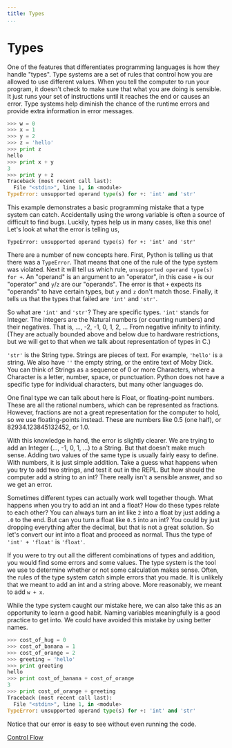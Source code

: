 ```yaml
---
title: Types
...
```


# Types

One of the features that differentiates programming languages is how they
handle "types". Type systems are a set of rules that control how you are
allowed to use different values. When you tell the computer to run your program,
it doesn't check to make sure that what you are doing is sensible. It just runs
your set of instructions until it reaches the end or causes an error. Type
systems help diminish the chance of the runtime errors and provide extra
information in error messages.

```python
>>> w = 0
>>> x = 1
>>> y = 2
>>> z = 'hello'
>>> print z
hello
>>> print x + y
3
>>> print y + z
Traceback (most recent call last):
  File "<stdin>", line 1, in <module>
TypeError: unsupported operand type(s) for +: 'int' and 'str'
```

This example demonstrates a basic programming mistake that a type system can
catch. Accidentally using the wrong variable is often a source of difficult to
find bugs. Luckily, types help us in many cases, like this one! Let's look at
what the error is telling us,

```
TypeError: unsupported operand type(s) for +: 'int' and 'str'
```

There are a number of new concepts here. First, Python is telling us that there
was a ``TypeError``. That means that one of the rule of the type system was
violated. Next it will tell us which rule, ``unsupported operand type(s) for
+``. An "operand" is an argument to an "operator", in this case ``+`` is our
"operator" and ``y``/``z`` are our "operands". The error is that ``+`` expects
its "operands" to have certain types, but ``y`` and ``z`` don't match those.
Finally, it tells us that the types that failed are ``'int'`` and ``'str'``.

So what are ``'int'`` and ``'str'``? They are specific types. ``'int'`` stands
for Integer. The integers are the Natural numbers (or counting numbers) and
their negatives. That is, ..., -2, -1, 0, 1, 2, ... From negative infinity to
infinity. (They are actually bounded above and below due to hardware
restrictions, but we will get to that when we talk about representation of
types in C.)

``'str'`` is the String type. Strings are pieces of text. For example,
``'hello'`` is a string. We also have ``''`` the empty string, or the entire
text of Moby Dick. You can think of Strings as a sequence of 0 or more
Characters, where a Character is a letter, number, space, or punctuation.
Python does not have a specific type for individual characters, but many other
languages do.

One final type we can talk about here is Float, or floating-point numbers.
These are all the rational numbers, which can be represented as fractions.
However, fractions are not a great representation for the computer to hold, so
we use floating-points instead. These are numbers like 0.5 (one half), or
82934.123845132452, or 1.0.

With this knowledge in hand, the error is slightly clearer. We are trying to
add an Integer (..., -1, 0, 1, ...) to a String. But that doesn't make much
sense. Adding two values of the same type is usually fairly easy to define.
With numbers, it is just simple addition. Take a guess what happens when you try
to add two strings, and test it out in the REPL. But how should the computer
add a string to an int? There really isn't a sensible answer, and so we get an
error.

Sometimes different types can actually work well together though. What happens
when you try to add an int and a float? How do these types relate to each
other? You can always turn an int like ``2`` into a float by just adding a
``.0`` to the end. But can you turn a float like ``0.5`` into an int? You could
by just dropping everything after the decimal, but that is not a great solution.
So let's convert our int into a float and proceed as normal. Thus the type of
``'int' + 'float'`` is ``'float'``.

If you were to try out all the different combinations of types and addition,
you would find some errors and some values. The type system is the tool we use
to determine whether or not some calculation makes sense. Often, the rules of
the type system catch simple errors that you made. It is unlikely that we meant
to add an int and a string above. More reasonably, we meant to add ``w + x``.

While the type system caught our mistake here, we can also take this as an
opportunity to learn a good habit. Naming variables meaningfully is a good
practice to get into. We could have avoided this mistake by using better names.

```python
>>> cost_of_hug = 0
>>> cost_of_banana = 1
>>> cost_of_orange = 2
>>> greeting = 'hello'
>>> print greeting
hello
>>> print cost_of_banana + cost_of_orange
3
>>> print cost_of_orange + greeting
Traceback (most recent call last):
  File "<stdin>", line 1, in <module>
TypeError: unsupported operand type(s) for +: 'int' and 'str'
```

Notice that our error is easy to see without even running the code.

[Control Flow](9-control-flow.html)
